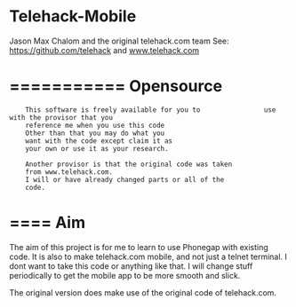 Telehack-Mobile
========

Jason Max Chalom and the original telehack.com team
See: https://github.com/telehack and www.telehack.com

===========
Opensource
===========
		This software is freely available for you to 				use with the provisor that you
		reference me when you use this code
		Other than that you may do what you
		want with the code except claim it as 
		your own or use it as your research. 				
		
		Another provisor is that the original code was taken 
		from www.telehack.com.
		I will or have already changed parts or all of the
		code.

====
Aim
====

The aim of this project is for me to learn to use Phonegap with existing code.
It is also to make telehack.com mobile, and not just a telnet terminal. I dont want to take this code or anything like that.
I will change stuff periodically to get the mobile app to be more smooth and slick.

The original version does make use of the original code of telehack.com.